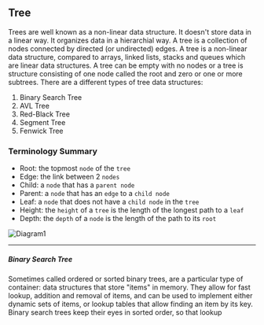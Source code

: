 ## Tree 
Trees are well known as a non-linear data structure. It doesn't store data in a linear way. It organizes data in a hierarchial way. A tree is a collection of nodes connected by directed (or undirected) edges. A tree is a non-linear data structure, compared to arrays, linked lists, stacks and queues which are linear data structures. A tree can be empty with no nodes or a tree is structure consisting of one node called the root and zero or one or more subtrees. There are a different types of tree data structures: 
1. Binary Search Tree 
2. AVL Tree 
3. Red-Black Tree 
4. Segment Tree 
5. Fenwick Tree 

### Terminology Summary 
* Root: the topmost `node` of the `tree` 
* Edge: the link between 2 `nodes` 
* Child: a `node` that has a `parent node`
* Parent: a `node` that has an `edge` to a `child node` 
* Leaf: a `node` that does not have a `child node` in the `tree` 
* Height: the `height` of a `tree` is the length of the longest path to a `leaf` 
* Depth: the `depth` of a `node` is the length of the path to its `root` 

![Diagram1](https://www.tutorialride.com/images/data-structures/structure-of-tree.jpeg)

----
##### Binary Search Tree 
Sometimes called ordered or sorted binary trees, are a particular type of container: data structures that store "items" in memory. They allow for fast lookup, addition and removal of items, and can be used to implement either dynamic sets of items, or lookup tables that allow finding an item by its key. Binary search trees keep their eyes in sorted order, so that lookup 